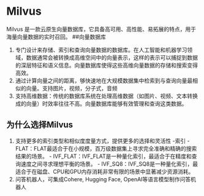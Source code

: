 # Milvus
Milvus 是一款云原生向量数据库，它具备高可用、高性能、易拓展的特点，用于海量向量数据的实时召回。
##向量数据库
1. 专门设计来存储、索引和查询向量数据的数据库。在人工智能和机器学习领域，数据通常会被转换成高维空间中的向量表示，这样的表示可以捕捉到数据的深层特征和语义信息。向量数据库使得这些高维向量数据的存储和搜索变得高效。
2. 通过计算向量之间的距离，够快速地在大规模数据集中检索到与查询向量最相似的向量。支持图片，视频，分子式，音频
3. 支持高维数据：传统的数据库系统在处理高维数据（如图片、视频、文本转换成的向量）时效率往往不高。向量数据库能够有效管理和查询这类数据。
## 为什么选择Milvus  
1. 支持更多的索引类型和相似度度量方式，提供更多的选择和灵活性
    -索引
        - FLAT：FLAT最适合于在小规模，百万级数据集上寻求完全准确和精确的搜索结果的场景。
        - IVF_FLAT：IVF_FLAT是一种量化索引，最适合于在精度和查询速度之间寻求理想平衡的场景。
        - IVF_SQ8：IVF_SQ8是一种量化索引，最适合于在磁盘、CPU和GPU内存消耗非常有限的场景中显著减少资源消耗。
2. 问答机器人，可集成Cohere, Hugging Face, OpenAI等语言模型制作问答机器人



